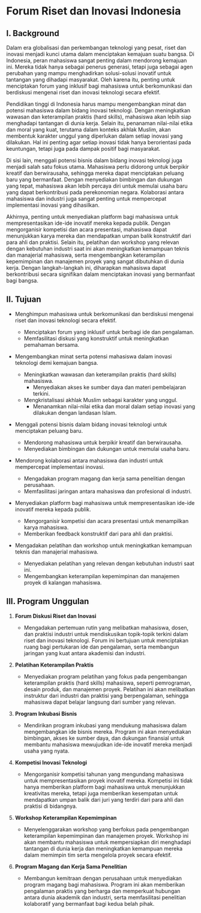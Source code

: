 # Forum Riset dan Inovasi Indonesia
## I. Background

Dalam era globalisasi dan perkembangan teknologi yang pesat, riset dan inovasi menjadi kunci utama dalam menciptakan kemajuan suatu bangsa. Di Indonesia, peran mahasiswa sangat penting dalam mendorong kemajuan ini. Mereka tidak hanya sebagai penerus generasi, tetapi juga sebagai agen perubahan yang mampu menghadirkan solusi-solusi inovatif untuk tantangan yang dihadapi masyarakat. Oleh karena itu, penting untuk menciptakan forum yang inklusif bagi mahasiswa untuk berkomunikasi dan berdiskusi mengenai riset dan inovasi teknologi secara efektif.

Pendidikan tinggi di Indonesia harus mampu mengembangkan minat dan potensi mahasiswa dalam bidang inovasi teknologi. Dengan meningkatkan wawasan dan keterampilan praktis (hard skills), mahasiswa akan lebih siap menghadapi tantangan di dunia kerja. Selain itu, penanaman nilai-nilai etika dan moral yang kuat, terutama dalam konteks akhlak Muslim, akan membentuk karakter unggul yang diperlukan dalam setiap inovasi yang dilakukan. Hal ini penting agar setiap inovasi tidak hanya berorientasi pada keuntungan, tetapi juga pada dampak positif bagi masyarakat.

Di sisi lain, menggali potensi bisnis dalam bidang inovasi teknologi juga menjadi salah satu fokus utama. Mahasiswa perlu didorong untuk berpikir kreatif dan berwirausaha, sehingga mereka dapat menciptakan peluang baru yang bermanfaat. Dengan menyediakan bimbingan dan dukungan yang tepat, mahasiswa akan lebih percaya diri untuk memulai usaha baru yang dapat berkontribusi pada perekonomian negara. Kolaborasi antara mahasiswa dan industri juga sangat penting untuk mempercepat implementasi inovasi yang dihasilkan.

Akhirnya, penting untuk menyediakan platform bagi mahasiswa untuk mempresentasikan ide-ide inovatif mereka kepada publik. Dengan mengorganisir kompetisi dan acara presentasi, mahasiswa dapat menunjukkan karya mereka dan mendapatkan umpan balik konstruktif dari para ahli dan praktisi. Selain itu, pelatihan dan workshop yang relevan dengan kebutuhan industri saat ini akan meningkatkan kemampuan teknis dan manajerial mahasiswa, serta mengembangkan keterampilan kepemimpinan dan manajemen proyek yang sangat dibutuhkan di dunia kerja. Dengan langkah-langkah ini, diharapkan mahasiswa dapat berkontribusi secara signifikan dalam menciptakan inovasi yang bermanfaat bagi bangsa.
## II. Tujuan
- Menghimpun mahasiswa untuk berkomunikasi dan berdiskusi mengenai riset dan inovasi teknologi secara efektif.
  - Menciptakan forum yang inklusif untuk berbagi ide dan pengalaman.
  - Memfasilitasi diskusi yang konstruktif untuk meningkatkan pemahaman bersama.
  
- Mengembangkan minat serta potensi mahasiswa dalam inovasi teknologi demi kemajuan bangsa.
  - Meningkatkan wawasan dan keterampilan praktis (hard skills) mahasiswa.
    - Menyediakan akses ke sumber daya dan materi pembelajaran terkini.
  - Mengkristalisasi akhlak Muslim sebagai karakter yang unggul.
    - Menanamkan nilai-nilai etika dan moral dalam setiap inovasi yang dilakukan dengan landasan Islam.

- Menggali potensi bisnis dalam bidang inovasi teknologi untuk menciptakan peluang baru.
  - Mendorong mahasiswa untuk berpikir kreatif dan berwirausaha.
  - Menyediakan bimbingan dan dukungan untuk memulai usaha baru.

- Mendorong kolaborasi antara mahasiswa dan industri untuk mempercepat implementasi inovasi.
  - Mengadakan program magang dan kerja sama penelitian dengan perusahaan.
  - Memfasilitasi jaringan antara mahasiswa dan profesional di industri.

- Menyediakan platform bagi mahasiswa untuk mempresentasikan ide-ide inovatif mereka kepada publik.
  - Mengorganisir kompetisi dan acara presentasi untuk menampilkan karya mahasiswa.
  - Memberikan feedback konstruktif dari para ahli dan praktisi.

- Mengadakan pelatihan dan workshop untuk meningkatkan kemampuan teknis dan manajerial mahasiswa.
  - Menyediakan pelatihan yang relevan dengan kebutuhan industri saat ini.
  - Mengembangkan keterampilan kepemimpinan dan manajemen proyek di kalangan mahasiswa.

## III. Program Unggulan

1. **Forum Diskusi Riset dan Inovasi**
   - Mengadakan pertemuan rutin yang melibatkan mahasiswa, dosen, dan praktisi industri untuk mendiskusikan topik-topik terkini dalam riset dan inovasi teknologi. Forum ini bertujuan untuk menciptakan ruang bagi pertukaran ide dan pengalaman, serta membangun jaringan yang kuat antara akademisi dan industri.

2. **Pelatihan Keterampilan Praktis**
   - Menyediakan program pelatihan yang fokus pada pengembangan keterampilan praktis (hard skills) mahasiswa, seperti pemrograman, desain produk, dan manajemen proyek. Pelatihan ini akan melibatkan instruktur dari industri dan praktisi yang berpengalaman, sehingga mahasiswa dapat belajar langsung dari sumber yang relevan.

3. **Program Inkubasi Bisnis**
   - Mendirikan program inkubasi yang mendukung mahasiswa dalam mengembangkan ide bisnis mereka. Program ini akan menyediakan bimbingan, akses ke sumber daya, dan dukungan finansial untuk membantu mahasiswa mewujudkan ide-ide inovatif mereka menjadi usaha yang nyata.

4. **Kompetisi Inovasi Teknologi**
   - Mengorganisir kompetisi tahunan yang mengundang mahasiswa untuk mempresentasikan proyek inovatif mereka. Kompetisi ini tidak hanya memberikan platform bagi mahasiswa untuk menunjukkan kreativitas mereka, tetapi juga memberikan kesempatan untuk mendapatkan umpan balik dari juri yang terdiri dari para ahli dan praktisi di bidangnya.

5. **Workshop Keterampilan Kepemimpinan**
   - Menyelenggarakan workshop yang berfokus pada pengembangan keterampilan kepemimpinan dan manajemen proyek. Workshop ini akan membantu mahasiswa untuk mempersiapkan diri menghadapi tantangan di dunia kerja dan meningkatkan kemampuan mereka dalam memimpin tim serta mengelola proyek secara efektif.

6. **Program Magang dan Kerja Sama Penelitian**
   - Membangun kemitraan dengan perusahaan untuk menyediakan program magang bagi mahasiswa. Program ini akan memberikan pengalaman praktis yang berharga dan memperkuat hubungan antara dunia akademik dan industri, serta memfasilitasi penelitian kolaboratif yang bermanfaat bagi kedua belah pihak.